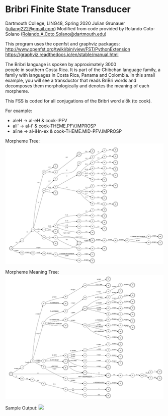 # Bribri Finite State Transducer
Dartmouth College, LING48, Spring 2020
Julian Grunauer (juliang222@gmail.com)
Modified from code provided by Rolando Coto-Solano (Rolando.A.Coto.Solano@dartmouth.edu)

This program uses the openfst and graphviz packages:
http://www.openfst.org/twiki/bin/view/FST/PythonExtension
https://graphviz.readthedocs.io/en/stable/manual.html

The Bribri language is spoken by approximately 3000  
people in southern Costa Rica. It is part of  the Chibchan 
language family, a family with languages in Costa Rica, 
Panama and Colombia. In this small example, you will see 
a transductor that reads BriBri words and decomposes them 
morphologically and denotes the meaning of each morpheme.

This FSS is coded for all conjugations of the Bribri word
alö́k (to cook).

For example:
* aleH   -> al-eH & cook-IPFV
* ali'   -> al-i' & cook-THEME.PFV.IMPROSP
* alìne -> al-iHn-ex & cook-THEME.MID-PFV.IMPROSP

Morpheme Tree:
![](morphemeSplit.jpg)

Morpheme Meaning Tree:
![](morphemeMeaning.jpg)

Sample Output:
![](sampleOutputg.jpg)
